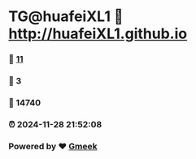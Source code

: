 # TG@huafeiXL1 :link: http://huafeiXL1.github.io 
### :page_facing_up: [11](http://huafeiXL1.github.io/tag.html) 
### :speech_balloon: 3 
### :hibiscus: 14740 
### :alarm_clock: 2024-11-28 21:52:08 
### Powered by :heart: [Gmeek](https://github.com/Meekdai/Gmeek)
